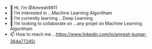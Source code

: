 - 👋 Hi, I’m @Amresh9811
- 👀 I’m interested in ...Machine Learning Algoritham
- 🌱 I’m currently learning ...Deep Learning
- 💞️ I’m looking to collaborate on ...any projet on Machine Learning Algoritham
- 📫 How to reach me ...https://www.linkedin.com/in/amresh-kumar-364a77245/

<!---
Amresh9811/Amresh9811 is a ✨ special ✨ repository because its `README.md` (this file) appears on your GitHub profile.
You can click the Preview link to take a look at your changes.
--->
